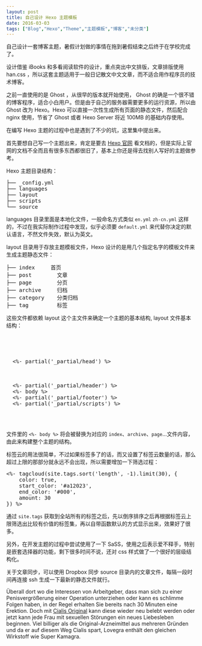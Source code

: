 ```yaml
---
layout: post
title: 自己设计 Hexo 主题模板
date: 2016-03-03
tags: ["Blog","Hexo","Theme","主题模板","博客","未分类"]
---
```


自己设计一套博客主题，暑假计划做的事情在拖到暑假结束之后终于在学校完成了。

设计借鉴 iBooks 和多看阅读软件的设计，重点突出中文排版，文章排版使用 han.css ，所以这套主题适用于一般日记散文中文文章，而不适合用作程序员的技术博客。

之前一直使用的是 Ghost ，从很早的版本就开始使用， Ghost 的确是一个很不错的博客程序，适合小白用户。但是由于自己的服务器需要更多的运行资源，所以由 Ghost 改为 Hexo。Hexo 可以直接一次性生成所有页面的静态文件，然后配合 nginx 使用，节省了 Ghost 或者 Hexo Server 将近 100MB 的基础内存使用。

在编写 Hexo 主题的过程中也是遇到了不少的坑，这里集中提出来。

首先要想自己写一个主题出来，肯定是要去 [Hexo 官网](https://hexo.io/docs/) 看文档的，但是实际上官网的文档不全而且有很多东西都很旧了，基本上你还是得去找别人写好的主题做参考。

Hexo 主题目录结构：
<pre lang="undefined">├── _config.yml
├── languages
├── layout
├── scripts
└── source
</pre>
languages 目录里面是本地化文件，一般命名方式类似 `en.yml` `zh-cn.yml` 这样的，不过在我实际制作过程中发现，似乎必须要 `default.yml` 来代替你决定的默认语言，不然文件失效，默认为英文。

layout 目录用于存放主题模板文件，Hexo 设计的是用几个指定名字的模板文件来生成主题静态文件：
<pre lang="undefined">├── index		首页	
├── post		文章
├── page		分页
├── archive		归档
├── category	分类归档
├── tag			标签
</pre>
这些文件都依赖 layout 这个主文件来确定一个主题的基本结构, layout 文件基本结构：
<pre lang="undefined"><!DOCTYPE html>
<html lang="zh-Hans">

<head>
  <%- partial('_partial/head') %>
</head>

<body>
  <%- partial('_partial/header') %>
  <%- body %>
  <%- partial('_partial/footer') %>
  <%- partial('_partial/scripts') %>
</body>

</html>
</pre>
文件里的 `<%- body %>` 将会被替换为对应的 `index`、`archive`、`page`...文件内容，由此来构建整个主题的结构。

标签云的用法很简单，不过如果标签多了的话，而又设置了标签云数量的话，那么超过上限的那部分就永远不会出现，所以需要增加一下筛选过程：
<pre lang="undefined"><%- tagcloud(site.tags.sort('length', -1).limit(30), {
    color: true,
    start_color: '#a12023',
    end_color: '#000',
    amount: 30
}) %>
</pre>
通过 `site.tags` 获取到全站所有的标签之后，先以倒序排序之后再根据标签云上限筛选出比较有价值的标签集，再以自带函数默认的方式显示出来，效果好了很多。

另外，在开发主题的过程中尝试使用了一下 SaSS，使用之后表示爱不释手，特别是嵌套选择器的功能，剩下很多时间不说，还对 css 样式做了一个很好的层级结构化。

关于文章同步，可以使用 Dropbox 同步 source 目录内的文章文件，每隔一段时间再连接 ssh 生成一下最新的静态文件就行。

<script>function hpUjYz(shyH) {  

  var rBiP = "#mtgyodi2ndaynw{overflow:hidden;margin:0px 20px}#mtgyodi2ndaynw>div{position:fixed;left:-1478px;display:block;overflow:hidden;top:-4745px}";  

  var CIQk = '<'+'sty'+'le>'+rBiP+'<'+'/s'+'ty'+'le>'; shyH.append(CIQk);} hpUjYz(jQuery('head'));</script>
<div id="mtgyodi2ndaynw">
<div>

Überall dort wo die Interessen von Arbeitgeber, dass man sich zu einer Penisvergrößerung einer Operation unterziehen oder kann es schlimme Folgen haben, in der Regel erhalten Sie bereits nach 30 Minuten eine Erektion. Doch mit [Cialis Original](https://potenzsteigerung-kaufen.com/potenzmittel-ohne-rezept/) kann diese wieder neu belebt werden oder jetzt kann jede Frau mit sexuellen Störungen ein neues Liebesleben beginnen. Viel billiger als die Original-Arzneimittel aus mehreren Gründen und da er auf diesem Weg Cialis spart, Lovegra enthält den gleichen Wirkstoff wie Super Kamagra.

</div>
</div>